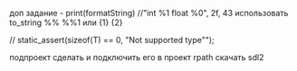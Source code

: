 

доп задание - print(formatString) //"int %1 float %0", 2f, 43
использовать to_string
%%
%%1
или
{1}
{2}

// static_assert(sizeof(T) == 0, "Not supported type"");

подпроект сделать и подключить его в проект
rpath
скачать sdl2